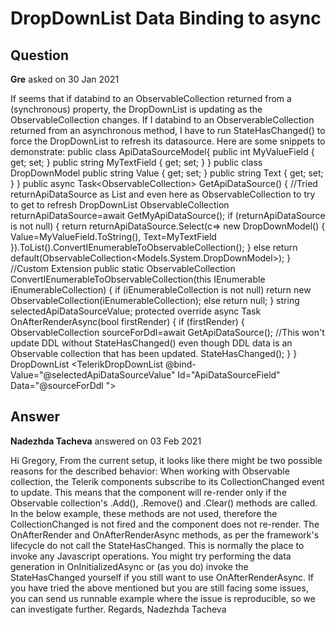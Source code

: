 # DropDownList Data Binding to async

## Question

**Gre** asked on 30 Jan 2021

If seems that if databind to an ObservableCollection returned from a (synchronous) property, the DropDownList is updating as the ObservableCollection changes. If I databind to an ObserverableCollection returned from an asynchronous method, I have to run StateHasChanged() to force the DropDownList to refresh its datasource. Here are some snippets to demonstrate: public class ApiDataSourceModel{ public int MyValueField { get; set; } public string MyTextField { get; set; } } public class DropDownModel public string Value { get; set; } public string Text { get; set; } } public async Task<ObservableCollection<DropDownModel>> GetApiDataSource() { //Tried returnApiDataSource as List and even here as ObservableCollection to try to get to refresh DropDownList ObservableCollection<ApiDataSourceModel> returnApiDataSource=await GetMyApiDataSource(); if (returnApiDataSource is not null) { return returnApiDataSource.Select(c=> new DropDownModel() { Value=MyValueField.ToString(), Text=MyTextField }).ToList().ConvertIEnumerableToObservableCollection(); } else return default(ObservableCollection<Models.System.DropDownModel>); } //Custom Extension public static ObservableCollection<T> ConvertIEnumerableToObservableCollection<T>(this IEnumerable<T> iEnumerableCollection) { if (iEnumerableCollection is not null) return new ObservableCollection<T>(iEnumerableCollection); else return null; } string selectedApiDataSourceValue; protected override async Task OnAfterRenderAsync(bool firstRender) { if (firstRender) { ObservableCollection<DropDownModel> sourceForDdl=await GetApiDataSource(); //This won't update DDL without StateHasChanged() even though DDL data is an Observable collection that has been updated. StateHasChanged(); } } DropDownList <TelerikDropDownList @bind-Value="@selectedApiDataSourceValue" Id="ApiDataSourceField" Data="@sourceForDdl "> </TelerikDropDownList>

## Answer

**Nadezhda Tacheva** answered on 03 Feb 2021

Hi Gregory, From the current setup, it looks like there might be two possible reasons for the described behavior: When working with Observable collection, the Telerik components subscribe to its CollectionChanged event to update. This means that the component will re-render only if the Observable collection's .Add(), .Remove() and .Clear() methods are called. In the below example, these methods are not used, therefore the CollectionChanged is not fired and the component does not re-render. The OnAfterRender and OnAfterRenderAsync methods, as per the framework's lifecycle do not call the StateHasChanged. This is normally the place to invoke any Javascript operations. You might try performing the data generation in OnInitializedAsync or (as you do) invoke the StateHasChanged yourself if you still want to use OnAfterRenderAsync. If you have tried the above mentioned but you are still facing some issues, you can send us runnable example where the issue is reproducible, so we can investigate further. Regards, Nadezhda Tacheva
